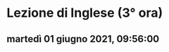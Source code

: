 
# Lezione di Inglese (3° ora)

## martedì 01 giugno 2021, 09:56:00
<!--stackedit_data:
eyJoaXN0b3J5IjpbMTU4ODk3NjU4MV19
-->